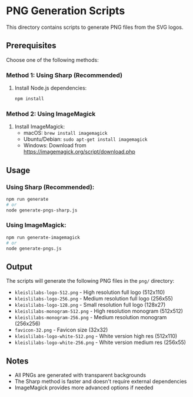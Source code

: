 # PNG Generation Scripts

This directory contains scripts to generate PNG files from the SVG logos.

## Prerequisites

Choose one of the following methods:

### Method 1: Using Sharp (Recommended)
1. Install Node.js dependencies:
   ```bash
   npm install
   ```

### Method 2: Using ImageMagick
1. Install ImageMagick:
   - macOS: `brew install imagemagick`
   - Ubuntu/Debian: `sudo apt-get install imagemagick`
   - Windows: Download from https://imagemagick.org/script/download.php

## Usage

### Using Sharp (Recommended):
```bash
npm run generate
# or
node generate-pngs-sharp.js
```

### Using ImageMagick:
```bash
npm run generate-imagemagick
# or
node generate-pngs.js
```

## Output

The scripts will generate the following PNG files in the `png/` directory:

- `kleislilabs-logo-512.png` - High resolution full logo (512x110)
- `kleislilabs-logo-256.png` - Medium resolution full logo (256x55)
- `kleislilabs-logo-128.png` - Small resolution full logo (128x27)
- `kleislilabs-monogram-512.png` - High resolution monogram (512x512)
- `kleislilabs-monogram-256.png` - Medium resolution monogram (256x256)
- `favicon-32.png` - Favicon size (32x32)
- `kleislilabs-logo-white-512.png` - White version high res (512x110)
- `kleislilabs-logo-white-256.png` - White version medium res (256x55)

## Notes

- All PNGs are generated with transparent backgrounds
- The Sharp method is faster and doesn't require external dependencies
- ImageMagick provides more advanced options if needed